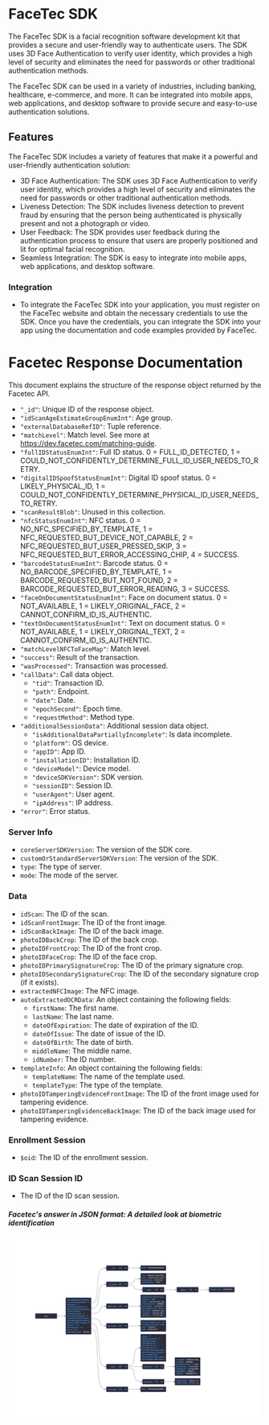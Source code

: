 # FaceTec SDK
The FaceTec SDK is a facial recognition software development kit that provides a secure and user-friendly way to authenticate users. The SDK uses 3D Face Authentication to verify user identity, which provides a high level of security and eliminates the need for passwords or other traditional authentication methods.

The FaceTec SDK can be used in a variety of industries, including banking, healthcare, e-commerce, and more. It can be integrated into mobile apps, web applications, and desktop software to provide secure and easy-to-use authentication solutions.

## Features
The FaceTec SDK includes a variety of features that make it a powerful and user-friendly authentication solution:

- 3D Face Authentication: The SDK uses 3D Face Authentication to verify user identity, which provides a high level of security and eliminates the need for passwords or other traditional authentication methods.
- Liveness Detection: The SDK includes liveness detection to prevent fraud by ensuring that the person being authenticated is physically present and not a photograph or video.
- User Feedback: The SDK provides user feedback during the authentication process to ensure that users are properly positioned and lit for optimal facial recognition.
- Seamless Integration: The SDK is easy to integrate into mobile apps, web applications, and desktop software.
### Integration
- To integrate the FaceTec SDK into your application, you must register on the FaceTec website and obtain the necessary credentials to use the SDK. Once you have the credentials, you can integrate the SDK into your app using the documentation and code examples provided by FaceTec.

# Facetec Response Documentation

This document explains the structure of the response object returned by the Facetec API.

- `"_id"`: Unique ID of the response object.
- `"idScanAgeEstimateGroupEnumInt"`: Age group.
- `"externalDatabaseRefID"`: Tuple reference.
- `"matchLevel"`: Match level. See more at https://dev.facetec.com/matching-guide.
- `"fullIDStatusEnumInt"`: Full ID status. 0 = FULL_ID_DETECTED, 1 = COULD_NOT_CONFIDENTLY_DETERMINE_FULL_ID_USER_NEEDS_TO_RETRY.
- `"digitalIDSpoofStatusEnumInt"`: Digital ID spoof status. 0 = LIKELY_PHYSICAL_ID, 1 = COULD_NOT_CONFIDENTLY_DETERMINE_PHYSICAL_ID_USER_NEEDS_TO_RETRY.
- `"scanResultBlob"`: Unused in this collection.
- `"nfcStatusEnumInt"`: NFC status. 0 = NO_NFC_SPECIFIED_BY_TEMPLATE, 1 = NFC_REQUESTED_BUT_DEVICE_NOT_CAPABLE, 2 = NFC_REQUESTED_BUT_USER_PRESSED_SKIP, 3 = NFC_REQUESTED_BUT_ERROR_ACCESSING_CHIP, 4 = SUCCESS.
- `"barcodeStatusEnumInt"`: Barcode status. 0 = NO_BARCODE_SPECIFIED_BY_TEMPLATE, 1 = BARCODE_REQUESTED_BUT_NOT_FOUND, 2 = BARCODE_REQUESTED_BUT_ERROR_READING, 3 = SUCCESS.
- `"faceOnDocumentStatusEnumInt"`: Face on document status. 0 = NOT_AVAILABLE, 1 = LIKELY_ORIGINAL_FACE, 2 = CANNOT_CONFIRM_ID_IS_AUTHENTIC.
- `"textOnDocumentStatusEnumInt"`: Text on document status. 0 = NOT_AVAILABLE, 1 = LIKELY_ORIGINAL_TEXT, 2 = CANNOT_CONFIRM_ID_IS_AUTHENTIC.
- `"matchLevelNFCToFaceMap"`: Match level.
- `"success"`: Result of the transaction.
- `"wasProcessed"`: Transaction was processed.
- `"callData"`: Call data object.
  - `"tid"`: Transaction ID.
  - `"path"`: Endpoint.
  - `"date"`: Date.
  - `"epochSecond"`: Epoch time.
  - `"requestMethod"`: Method type.
- `"additionalSessionData"`: Additional session data object.
  - `"isAdditionalDataPartiallyIncomplete"`: Is data incomplete.
  - `"platform"`: OS device.
  - `"appID"`: App ID.
  - `"installationID"`: Installation ID.
  - `"deviceModel"`: Device model.
  - `"deviceSDKVersion"`: SDK version.
  - `"sessionID"`: Session ID.
  - `"userAgent"`: User agent.
  - `"ipAddress"`: IP address.
- `"error"`: Error status.

### Server Info

- `coreServerSDKVersion`: The version of the SDK core.
- `customOrStandardServerSDKVersion`: The version of the SDK.
- `type`: The type of server.
- `mode`: The mode of the server.

### Data

- `idScan`: The ID of the scan.
- `idScanFrontImage`: The ID of the front image.
- `idScanBackImage`: The ID of the back image.
- `photoIDBackCrop`: The ID of the back crop.
- `photoIDFrontCrop`: The ID of the front crop.
- `photoIDFaceCrop`: The ID of the face crop.
- `photoIDPrimarySignatureCrop`: The ID of the primary signature crop.
- `photoIDSecondarySignatureCrop`: The ID of the secondary signature crop (if it exists).
- `extractedNFCImage`: The NFC image.
- `autoExtractedOCRData`: An object containing the following fields:
  - `firstName`: The first name.
  - `lastName`: The last name.
  - `dateOfExpiration`: The date of expiration of the ID.
  - `dateOfIssue`: The date of issue of the ID.
  - `dateOfBirth`: The date of birth.
  - `middleName`: The middle name.
  - `idNumber`: The ID number.
- `templateInfo`: An object containing the following fields:
  - `templateName`: The name of the template used.
  - `templateType`: The type of the template.
- `photoIDTamperingEvidenceFrontImage`: The ID of the front image used for tampering evidence.
- `photoIDTamperingEvidenceBackImage`: The ID of the back image used for tampering evidence.

### Enrollment Session

- `$oid`: The ID of the enrollment session.

### ID Scan Session ID

- The ID of the ID scan session.

#####  Facetec's answer in JSON format: A detailed look at biometric identification

![Image](https://github.com/mfs-victorlopezc/Documentacion-FaceTec-v2/blob/main/response-data.png)
